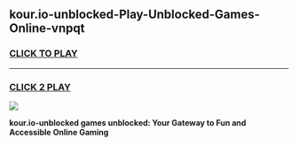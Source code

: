
## kour.io-unblocked-Play-Unblocked-Games-Online-vnpqt
<h3>
<a href="https://premium76.site?title=kour.io-unblocked&ref=25A">CLICK TO PLAY</a></h3>
<hr>

<h3>
<a href="https://premium76.site?title=kour.io-unblocked&ref=25A">CLICK 2 PLAY</a>
  
</h3>

<a href="https://premium76.site?title=kour.io-unblocked&ref=25A"><img src="https://clearcache.store/games.png"></a>


**kour.io-unblocked games unblocked: Your Gateway to Fun and Accessible Online Gaming**
